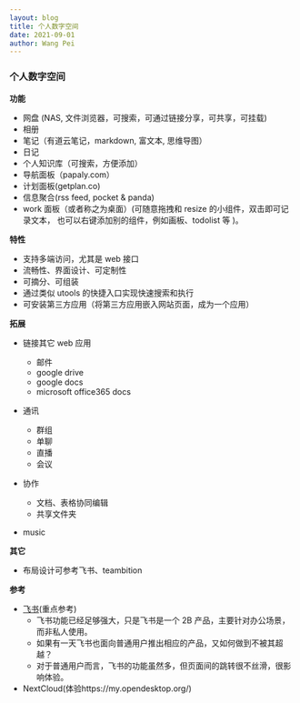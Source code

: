 ```yaml
---
layout: blog
title: 个人数字空间
date: 2021-09-01
author: Wang Pei
---
```


### 个人数字空间

**功能**

- 网盘 (NAS, 文件浏览器，可搜索，可通过链接分享，可共享，可挂载)
- 相册
- 笔记（有道云笔记，markdown, 富文本, 思维导图）
- 日记
- 个人知识库（可搜索，方便添加）
- 导航面板（papaly.com）
- 计划面板(getplan.co)
- 信息聚合(rss feed, pocket & panda)
- work 面板（或者称之为桌面）(可随意拖拽和 resize 的小组件，双击即可记录文本， 也可以右键添加别的组件，例如画板、todolist 等 )。

**特性**

- 支持多端访问，尤其是 web 接口
- 流畅性、界面设计、可定制性
- 可摘分、可组装
- 通过类似 utools 的快捷入口实现快速搜索和执行
- 可安装第三方应用（将第三方应用嵌入网站页面，成为一个应用）

**拓展**

- 链接其它 web 应用

  - 邮件
  - google drive
  - google docs
  - microsoft office365 docs

- 通讯
  - 群组
  - 单聊
  - 直播
  - 会议
- 协作

  - 文档、表格协同编辑
  - 共享文件夹

- music

**其它**

- 布局设计可参考飞书、teambition

**参考**

- [飞书](https://feishu.cn)(重点参考)
  - 飞书功能已经足够强大，只是飞书是一个 2B 产品，主要针对办公场景，而非私人使用。
  - 如果有一天飞书也面向普通用户推出相应的产品，又如何做到不被其超越？
  - 对于普通用户而言，飞书的功能虽然多，但页面间的跳转很不丝滑，很影响体验。
- NextCloud(体验https://my.opendesktop.org/)
